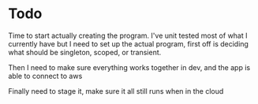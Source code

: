 # Todo

Time to start actually creating the program. I've unit tested most of what I currently have but I need to set up the actual program, first off is deciding what should be singleton, scoped, or transient.

Then I need to make sure everything works together in dev, and the app is able to connect to aws

Finally need to stage it, make sure it all still runs when in the cloud